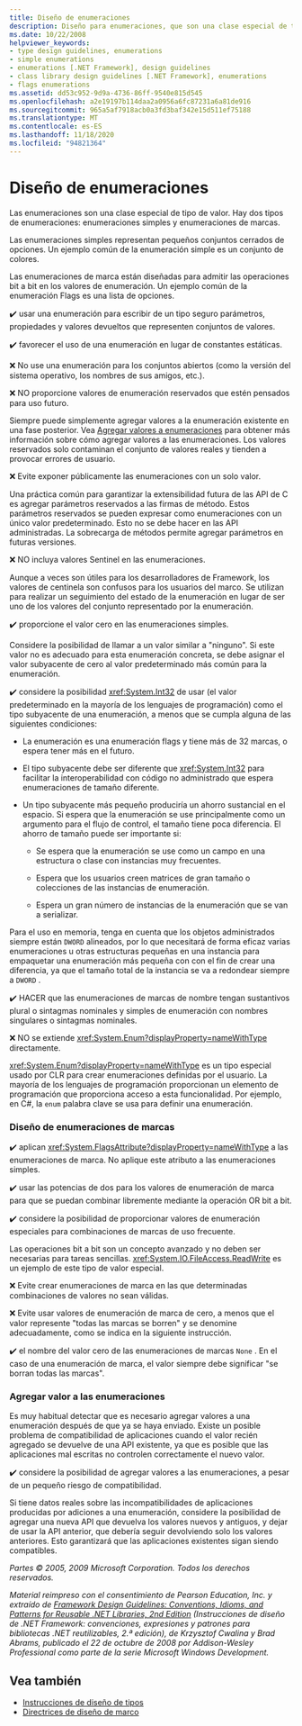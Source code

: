 ```yaml
---
title: Diseño de enumeraciones
description: Diseño para enumeraciones, que son una clase especial de tipo de valor. Las enumeraciones simples contienen conjuntos pequeños y cerrados de opciones. Las enumeraciones de marcas admiten operaciones bit a bit en valores de enumeración.
ms.date: 10/22/2008
helpviewer_keywords:
- type design guidelines, enumerations
- simple enumerations
- enumerations [.NET Framework], design guidelines
- class library design guidelines [.NET Framework], enumerations
- flags enumerations
ms.assetid: dd53c952-9d9a-4736-86ff-9540e815d545
ms.openlocfilehash: a2e19197b114daa2a0956a6fc87231a6a81de916
ms.sourcegitcommit: 965a5af7918acb0a3fd3baf342e15d511ef75188
ms.translationtype: MT
ms.contentlocale: es-ES
ms.lasthandoff: 11/18/2020
ms.locfileid: "94821364"
---
```

# <a name="enum-design"></a>Diseño de enumeraciones

Las enumeraciones son una clase especial de tipo de valor. Hay dos tipos de enumeraciones: enumeraciones simples y enumeraciones de marcas.

Las enumeraciones simples representan pequeños conjuntos cerrados de opciones. Un ejemplo común de la enumeración simple es un conjunto de colores.

Las enumeraciones de marca están diseñadas para admitir las operaciones bit a bit en los valores de enumeración. Un ejemplo común de la enumeración Flags es una lista de opciones.

✔️ usar una enumeración para escribir de un tipo seguro parámetros, propiedades y valores devueltos que representen conjuntos de valores.

✔️ favorecer el uso de una enumeración en lugar de constantes estáticas.

❌ No use una enumeración para los conjuntos abiertos (como la versión del sistema operativo, los nombres de sus amigos, etc.).

❌ NO proporcione valores de enumeración reservados que estén pensados para uso futuro.

Siempre puede simplemente agregar valores a la enumeración existente en una fase posterior. Vea [Agregar valores a enumeraciones](#add_value) para obtener más información sobre cómo agregar valores a las enumeraciones. Los valores reservados solo contaminan el conjunto de valores reales y tienden a provocar errores de usuario.

❌ Evite exponer públicamente las enumeraciones con un solo valor.

Una práctica común para garantizar la extensibilidad futura de las API de C es agregar parámetros reservados a las firmas de método. Estos parámetros reservados se pueden expresar como enumeraciones con un único valor predeterminado. Esto no se debe hacer en las API administradas. La sobrecarga de métodos permite agregar parámetros en futuras versiones.

❌ NO incluya valores Sentinel en las enumeraciones.

Aunque a veces son útiles para los desarrolladores de Framework, los valores de centinela son confusos para los usuarios del marco. Se utilizan para realizar un seguimiento del estado de la enumeración en lugar de ser uno de los valores del conjunto representado por la enumeración.

✔️ proporcione el valor cero en las enumeraciones simples.

Considere la posibilidad de llamar a un valor similar a "ninguno". Si este valor no es adecuado para esta enumeración concreta, se debe asignar el valor subyacente de cero al valor predeterminado más común para la enumeración.

✔️ considere la posibilidad <xref:System.Int32> de usar (el valor predeterminado en la mayoría de los lenguajes de programación) como el tipo subyacente de una enumeración, a menos que se cumpla alguna de las siguientes condiciones:

- La enumeración es una enumeración flags y tiene más de 32 marcas, o espera tener más en el futuro.

- El tipo subyacente debe ser diferente que <xref:System.Int32> para facilitar la interoperabilidad con código no administrado que espera enumeraciones de tamaño diferente.

- Un tipo subyacente más pequeño produciría un ahorro sustancial en el espacio. Si espera que la enumeración se use principalmente como un argumento para el flujo de control, el tamaño tiene poca diferencia. El ahorro de tamaño puede ser importante si:

  - Se espera que la enumeración se use como un campo en una estructura o clase con instancias muy frecuentes.

  - Espera que los usuarios creen matrices de gran tamaño o colecciones de las instancias de enumeración.

  - Espera un gran número de instancias de la enumeración que se van a serializar.

Para el uso en memoria, tenga en cuenta que los objetos administrados siempre están `DWORD` alineados, por lo que necesitará de forma eficaz varias enumeraciones u otras estructuras pequeñas en una instancia para empaquetar una enumeración más pequeña con con el fin de crear una diferencia, ya que el tamaño total de la instancia se va a redondear siempre a `DWORD` .

✔️ HACER que las enumeraciones de marcas de nombre tengan sustantivos plural o sintagmas nominales y simples de enumeración con nombres singulares o sintagmas nominales.

❌ NO se extiende <xref:System.Enum?displayProperty=nameWithType> directamente.

<xref:System.Enum?displayProperty=nameWithType> es un tipo especial usado por CLR para crear enumeraciones definidas por el usuario. La mayoría de los lenguajes de programación proporcionan un elemento de programación que proporciona acceso a esta funcionalidad. Por ejemplo, en C#, la `enum` palabra clave se usa para definir una enumeración.

<a name="design"></a>

### <a name="designing-flag-enums"></a>Diseño de enumeraciones de marcas

✔️ aplican <xref:System.FlagsAttribute?displayProperty=nameWithType> a las enumeraciones de marca. No aplique este atributo a las enumeraciones simples.

✔️ usar las potencias de dos para los valores de enumeración de marca para que se puedan combinar libremente mediante la operación OR bit a bit.

✔️ considere la posibilidad de proporcionar valores de enumeración especiales para combinaciones de marcas de uso frecuente.

Las operaciones bit a bit son un concepto avanzado y no deben ser necesarias para tareas sencillas. <xref:System.IO.FileAccess.ReadWrite> es un ejemplo de este tipo de valor especial.

❌ Evite crear enumeraciones de marca en las que determinadas combinaciones de valores no sean válidas.

❌ Evite usar valores de enumeración de marca de cero, a menos que el valor represente "todas las marcas se borren" y se denomine adecuadamente, como se indica en la siguiente instrucción.

✔️ el nombre del valor cero de las enumeraciones de marcas `None` . En el caso de una enumeración de marca, el valor siempre debe significar "se borran todas las marcas".

<a name="add_value"></a>

### <a name="adding-value-to-enums"></a>Agregar valor a las enumeraciones

Es muy habitual detectar que es necesario agregar valores a una enumeración después de que ya se haya enviado. Existe un posible problema de compatibilidad de aplicaciones cuando el valor recién agregado se devuelve de una API existente, ya que es posible que las aplicaciones mal escritas no controlen correctamente el nuevo valor.

✔️ considere la posibilidad de agregar valores a las enumeraciones, a pesar de un pequeño riesgo de compatibilidad.

Si tiene datos reales sobre las incompatibilidades de aplicaciones producidas por adiciones a una enumeración, considere la posibilidad de agregar una nueva API que devuelva los valores nuevos y antiguos, y dejar de usar la API anterior, que debería seguir devolviendo solo los valores anteriores. Esto garantizará que las aplicaciones existentes sigan siendo compatibles.

*Partes © 2005, 2009 Microsoft Corporation. Todos los derechos reservados.*

*Material reimpreso con el consentimiento de Pearson Education, Inc. y extraído de [Framework Design Guidelines: Conventions, Idioms, and Patterns for Reusable .NET Libraries, 2nd Edition](https://www.informit.com/store/framework-design-guidelines-conventions-idioms-and-9780321545619) (Instrucciones de diseño de .NET Framework: convenciones, expresiones y patrones para bibliotecas .NET reutilizables, 2.ª edición), de Krzysztof Cwalina y Brad Abrams, publicado el 22 de octubre de 2008 por Addison-Wesley Professional como parte de la serie Microsoft Windows Development.*

## <a name="see-also"></a>Vea también

- [Instrucciones de diseño de tipos](type.md)
- [Directrices de diseño de marco](index.md)
